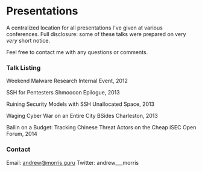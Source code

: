 Presentations
=============

A centralized location for all presentations I've given at various conferences. Full disclosure: some of these talks were prepared on very *very* short notice.

Feel free to contact me with any questions or comments.

### Talk Listing

Weekend Malware Research
Internal Event, 2012

SSH for Pentesters
Shmoocon Epilogue, 2013

Ruining Security Models with SSH
Unallocated Space, 2013

Waging Cyber War on an Entire City
BSides Charleston, 2013

Ballin on a Budget: Tracking Chinese Threat Actors on the Cheap
iSEC Open Forum, 2014

### Contact

Email: andrew@morris.guru
Twitter: andrew___morris


